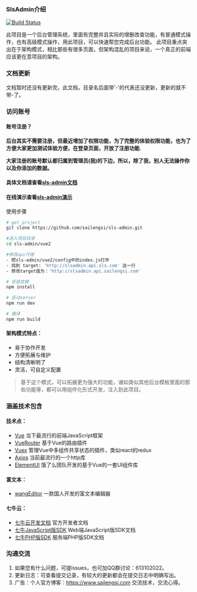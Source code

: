 ### SlsAdmin介绍

[![Build Status](https://travis-ci.org/sailengsi/sls-admin.svg?branch=master)](https://travis-ci.org/sailengsi/sls-admin)

此项目是一个后台管理系统，里面有完整并且实际的增删改查功能，有普通模式操作，也有高级模式操作，用此项目，可以快速帮您完成后台功能。
此项目重点突出在于架构模式，相比那些有很多页面，但架构混乱的项目来说，一个真正的前端应该更在意项目的架构。


### 文档更新
文档暂时还没有更新完，此文档，目录名后面带'-'的代表还没更新，更新的就不带-了。

### 访问账号
#### 账号注册？
**后台其实不需要注册，但最近增加了权限功能，为了完整的体验权限功能，也为了方便大家更加测试体验方便，在登录页面，开放了注册功能.**

**大家注册的账号默认都归属到管理员(我)的下边，所以，除了我，别人无法操作你以及你添加的数据。**

#### 具体文档请查看[sls-admin文档](https://vue2doc.slsadmin.sailengsi.com/)
#### 在线演示查看[sls-admin演示](https://vue2.slsadmin.sailengsi.com/)

使用步骤

``` bash
# get project
git clone https://github.com/sailengsi/sls-admin.git

#进入项目目录
cd sls-admin/vue2

#修改api代理
- 把sls-admin/vue2/config中的index.js打开
- 找到 target: 'http://slsadmin.api.sls.com' 这一行
- 修改target值为：'http://slsadmin.api.sailengsi.com'

# 安装依赖
npm install

# 启动server
npm run dev

# 编译
npm run build
```



#### 架构模式特点：
* 易于协作开发
* 方便拓展与维护
* 结构清晰明了
* 灵活，可自定义配置


> 基于这个模式，可以拓展更为强大的功能，诸如类似其他后台模板里面的那些功能等，都可以用组件化形式开发，注入到此项目。



### 涵盖技术包含

#### 技术点：
* [Vue](http://cn.vuejs.org/) 当下最流行的前端JavaScript框架
* [VueRouter](https://router.vuejs.org/zh-cn/) 基于Vue的路由插件
* [Vuex](https://vuex.vuejs.org/zh-cn/) 管理Vue中多组件共享状态的插件，类似react的redux
* [Axios](https://github.com/mzabriskie/axios) 当前最流行的一个http库
* [ElementUI](https://github.com/ElemeFE/element) 饿了么团队开发的基于Vue的一套UI组件库

#### 富文本：
* [wangEditor](http://www.wangeditor.com/) 一款国人开发的富文本编辑器

#### 七牛云：
* [七牛云开发文档](https://developer.qiniu.com/) 官方开发者文档
* [七牛JavaScript版SDK](https://developer.qiniu.com/kodo/sdk/1283/javascript) Web端JavaScript版SDK文档
* [七牛PHP版SDK](https://developer.qiniu.com/kodo/sdk/1241/php) 服务端PHP版SDK文档



### 沟通交流
 1. 如果您有什么问题，可提issues，也可加QQ群讨论：613102022。
 2. 更新日志：可查看提交记录，有较大的更新都会在提交日志中明确写出。
 3. 广告：个人官方博客：https://www.sailengsi.com 交流技术，交流心得。

